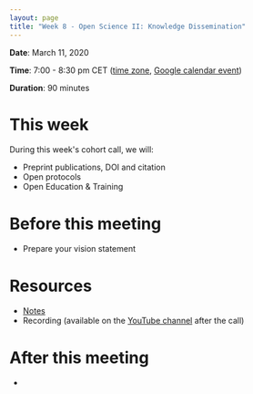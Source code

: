 ```yaml
---
layout: page
title: "Week 8 - Open Science II: Knowledge Dissemination"
---
```


**Date**: March 11, 2020

**Time**: 7:00 - 8:30 pm CET ([time zone](https://arewemeetingyet.com/Berlin/2020-03-11/19:00/OLS-1%20Cohort%20Call%20(Week%208)), [Google calendar event](https://calendar.google.com/event?action=TEMPLATE&tmeid=M3U0OGZjbGY1aTYxYW5ua3Z1YWYxbGV1cXQgbjNycWh2dWZmMDVvamtsMG9wZnN2aDQ5ZmtAZw&tmsrc=n3rqhvuff05ojkl0opfsvh49fk%40group.calendar.google.com))

**Duration**: 90 minutes

# This week

During this week's cohort call, we will:
- Preprint publications, DOI and citation
- Open protocols
- Open Education & Training

# Before this meeting

- Prepare your vision statement

# Resources

- [Notes](https://docs.google.com/document/d/19o-BXGx6Q7Rc2-jlW76HRoi_onKmAidtIFWXvYVXqOA/edit?usp=sharing)
- Recording (available on the [YouTube channel](https://www.youtube.com/channel/UCs12-ZgnDJOWIWN3Vo1XHXA/) after the call)

# After this meeting

- 